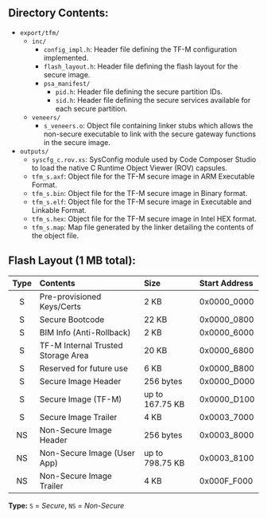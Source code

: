 ## Directory Contents:
 - `export/tfm/`
   - `inc/`
     - `config_impl.h`: Header file defining the TF-M configuration implemented.
     - `flash_layout.h`: Header file defining the flash layout for the secure image.
     - `psa_manifest/`
       - `pid.h`: Header file defining the secure partition IDs.
       - `sid.h`: Header file defining the secure services available for each secure partition.
   - `veneers/`
     - `s_veneers.o`: Object file containing linker stubs which allows the non-secure executable
                    to link with the secure gateway functions in the secure image.
 - `outputs/`
   - `syscfg_c.rov.xs`: SysConfig module used by Code Composer Studio to load the native C
                      Runtime Object Viewer (ROV) capsules.
   - `tfm_s.axf`: Object file for the TF-M secure image in ARM Executable Format.
   - `tfm_s.bin`: Object file for the TF-M secure image in Binary format.
   - `tfm_s.elf`: Object file for the TF-M secure image in Executable and Linkable Format.
   - `tfm_s.hex`: Object file for the TF-M secure image in Intel HEX format.
   - `tfm_s.map`: Map file generated by the linker detailing the contents of the object file.

## Flash Layout (1 MB total):

| Type |  Contents                           |  Size            |  Start Address |
|:----:|:------------------------------------|:-----------------|:---------------|
| S    |  Pre-provisioned Keys/Certs         |  2 KB            |  0x0000_0000   |
| S    |  Secure Bootcode                    |  22 KB           |  0x0000_0800   |
| S    |  BIM Info (Anti-Rollback)           |  2 KB            |  0x0000_6000   |
| S    |  TF-M Internal Trusted Storage Area |  20 KB           |  0x0000_6800   |
| S    |  Reserved for future use            |  6 KB            |  0x0000_B800   |
| S    |  Secure Image Header                |  256 bytes       |  0x0000_D000   |
| S    |  Secure Image (TF-M)                |  up to 167.75 KB |  0x0000_D100   |
| S    |  Secure Image Trailer               |  4 KB            |  0x0003_7000   |
| NS   |  Non-Secure Image Header            |  256 bytes       |  0x0003_8000   |
| NS   |  Non-Secure Image (User App)        |  up to 798.75 KB |  0x0003_8100   |
| NS   |  Non-Secure Image Trailer           |  4 KB            |  0x000F_F000   |

**Type:** `S` = *Secure*, `NS` = *Non-Secure*
